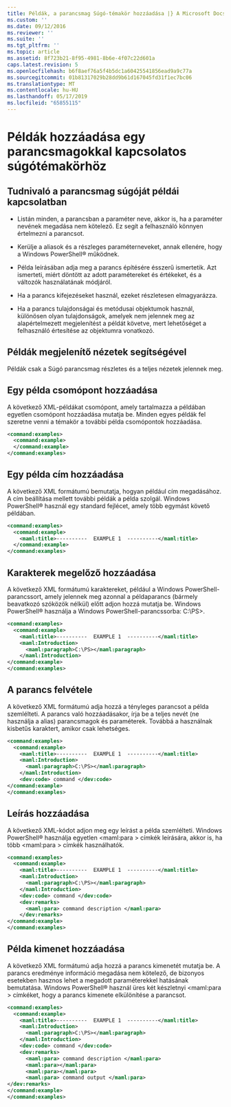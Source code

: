 ```yaml
---
title: Példák, a parancsmag Súgó-témakör hozzáadása |} A Microsoft Docs
ms.custom: ''
ms.date: 09/12/2016
ms.reviewer: ''
ms.suite: ''
ms.tgt_pltfrm: ''
ms.topic: article
ms.assetid: 8f723b21-8f95-4981-8b6e-4f07c22d601a
caps.latest.revision: 5
ms.openlocfilehash: b6f8aef76a5f4b5dc1a60425541856ead9a9c77a
ms.sourcegitcommit: 01b81317029b28dd9b61d167045fd31f1ec7bc06
ms.translationtype: MT
ms.contentlocale: hu-HU
ms.lasthandoff: 05/17/2019
ms.locfileid: "65855115"
---
```

# <a name="how-to-add-examples-to-a-cmdlet-help-topic"></a>Példák hozzáadása egy parancsmagokkal kapcsolatos súgótémakörhöz

## <a name="things-to-know-about-examples-in-cmdlet-help"></a>Tudnivaló a parancsmag súgóját példái kapcsolatban

- Listán minden, a parancsban a paraméter neve, akkor is, ha a paraméter nevének megadása nem kötelező. Ez segít a felhasználó könnyen értelmezni a parancsot.

- Kerülje a aliasok és a részleges paraméterneveket, annak ellenére, hogy a Windows PowerShell® működnek.

- Példa leírásában adja meg a parancs építésére ésszerű ismertetik. Azt ismerteti, miért döntött az adott paramétereket és értékeket, és a változók használatának módjáról.

- Ha a parancs kifejezéseket használ, ezeket részletesen elmagyarázza.

- Ha a parancs tulajdonságai és metódusai objektumok használ, különösen olyan tulajdonságok, amelyek nem jelennek meg az alapértelmezett megjelenítést a példát követve, mert lehetőséget a felhasználó értesítése az objektumra vonatkozó.

## <a name="help-views-that-display-examples"></a>Példák megjelenítő nézetek segítségével

Példák csak a Súgó parancsmag részletes és a teljes nézetek jelennek meg.

## <a name="adding-an-examples-node"></a>Egy példa csomópont hozzáadása

A következő XML-példákat csomópont, amely tartalmazza a példában egyetlen csomópont hozzáadása mutatja be. Minden egyes példák fel szeretne venni a témakör a további példa csomópontok hozzáadása.

```xml
<command:examples>
  <command:example>
  </command:example>
</command:examples>
```

## <a name="adding-an-example-title"></a>Egy példa cím hozzáadása

A következő XML formátumú bemutatja, hogyan például cím megadásához. A cím beállítása mellett további példák a példa szolgál. Windows PowerShell® használ egy standard fejlécet, amely több egymást követő példában.

```xml
<command:examples>
  <command:example>
    <maml:title>----------  EXAMPLE 1  ----------</maml:title>
  </command:example>
</command:examples>
```

## <a name="adding-preceding-characters"></a>Karakterek megelőző hozzáadása

A következő XML formátumú karaktereket, például a Windows PowerShell-parancssort, amely jelennek meg azonnal a példaparancs (bármely beavatkozó szóközök nélkül) előtt adjon hozzá mutatja be. Windows PowerShell® használja a Windows PowerShell-parancssorba: C:\PS>.

```xml
<command:examples>
  <command:example>
    <maml:title>----------  EXAMPLE 1  ----------</maml:title>
    <maml:Introduction>
      <maml:paragraph>C:\PS></maml:paragraph>
    </maml:Introduction>
</command:example>
</command:examples>
```

## <a name="adding-the-command"></a>A parancs felvétele

A következő XML formátumú adja hozzá a tényleges parancsot a példa szemlélteti. A parancs való hozzáadásakor, írja be a teljes nevét (ne használja a alias) parancsmagok és paraméterek. Továbbá a használnak kisbetűs karaktert, amikor csak lehetséges.

```xml
<command:examples>
  <command:example>
    <maml:title>----------  EXAMPLE 1  ----------</maml:title>
    <maml:Introduction>
      <maml:paragraph>C:\PS></maml:paragraph>
    </maml:Introduction>
    <dev:code> command </dev:code>
</command:example>
</command:examples>
```

## <a name="adding-a-description"></a>Leírás hozzáadása

A következő XML-kódot adjon meg egy leírást a példa szemlélteti. Windows PowerShell® használja egyetlen \<maml:para > címkék leírására, akkor is, ha több \<maml:para > címkék használhatók.

```xml
<command:examples>
  <command:example>
    <maml:title>----------  EXAMPLE 1  ----------</maml:title>
    <maml:Introduction>
      <maml:paragraph>C:\PS></maml:paragraph>
    </maml:Introduction>
    <dev:code> command </dev:code>
    <dev:remarks>
      <maml:para> command description </maml:para>
    </dev:remarks>
</command:example>
</command:examples>
```

## <a name="adding-example-output"></a>Példa kimenet hozzáadása

A következő XML formátumú adja hozzá a parancs kimenetét mutatja be. A parancs eredménye információ megadása nem kötelező, de bizonyos esetekben hasznos lehet a megadott paraméterekkel hatásának bemutatása. Windows PowerShell® használ üres két készletnyi \<maml:para > címkéket, hogy a parancs kimenete elkülönítése a parancsot.

```xml
<command:examples>
  <command:example>
    <maml:title>----------  EXAMPLE 1  ----------</maml:title>
    <maml:Introduction>
      <maml:paragraph>C:\PS></maml:paragraph>
    </maml:Introduction>
    <dev:code> command </dev:code>
    <dev:remarks>
      <maml:para> command description </maml:para>
      <maml:para></maml:para>
      <maml:para></maml:para>
      <maml:para> command output </maml:para>
</dev:remarks>
</command:example>
</command:examples>
```